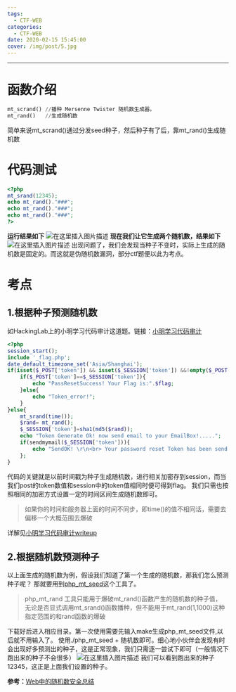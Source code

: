 ```yaml
---
tags:
  - CTF-WEB
categories:
  - CTF-WEB
date: 2020-02-15 15:45:00
cover: /img/post/5.jpg
---
```


---

# 函数介绍

```python
mt_scrand() //播种 Mersenne Twister 随机数生成器。
mt_rand()   //生成随机数
```
简单来说mt_scrand()通过分发seed种子，然后种子有了后，靠mt_rand()生成随机数
# 代码测试
```php
<?php  
mt_srand(12345);    
echo mt_rand()."###";
echo mt_rand()."###";
echo mt_rand()."###";
?>  
```
**运行结果如下**
![在这里插入图片描述](https://img-blog.csdnimg.cn/20200215141703433.png?x-oss-process=image/watermark,type_ZmFuZ3poZW5naGVpdGk,shadow_10,text_aHR0cHM6Ly9ibG9nLmNzZG4ubmV0L3pzczE5Mg==,size_16,color_FFFFFF,t_70)
**现在我们让它生成两个随机数，结果如下**
![在这里插入图片描述](https://img-blog.csdnimg.cn/20200215141841774.png?x-oss-process=image/watermark,type_ZmFuZ3poZW5naGVpdGk,shadow_10,text_aHR0cHM6Ly9ibG9nLmNzZG4ubmV0L3pzczE5Mg==,size_16,color_FFFFFF,t_70)
出现问题了，我们会发现当种子不变时，实际上生成的随机数是固定的。而这就是伪随机数漏洞，部分ctf题便以此为考点。
# 考点
## 1.根据种子预测随机数
如HackingLab上的小明学习代码审计这道题。链接：[小明学习代码审计](http://lab1.xseclab.com/pentest6_210deacdf09c9fe184d16c8f7288164f/index.php)

```php
<?php 
session_start();
include '_flag.php';
date_default_timezone_set('Asia/Shanghai');
if(isset($_POST['token']) && isset($_SESSION['token']) &&!empty($_POST['token'])&&!empty($_SESSION['token'])){
    if($_POST['token']==$_SESSION['token']){
        echo "PassResetSuccess! Your Flag is:".$flag;
    }else{
    	echo "Token_error!";
    }
}else{
    mt_srand(time());
    $rand= mt_rand();
    $_SESSION['token']=sha1(md5($rand));
    echo "Token Generate Ok! now send email to your EmailBox!.....";
    if(sendmymail($_SESSION['token'])){
    	echo "SendOK! \r\n<br> Your password reset Token has been send to your mailbox! <br>Please Check your mail box and fill your token here to reset your password!<br>";
    };
}
```
代码的关键就是以前时间戳为种子生成随机数，进行相关加密存到session，而当我们post的token数值和session中的token值相同时便可得到flag。
我们只需也按照相同的加密方式设置一定的时间区间生成随机数即可。
>如果你的时间和服务器上面的时间不同步，即time()的值不相同话，需要去偏移一个大概范围去爆破
>
详解见[小明学习代码审计writeup](https://www.cnblogs.com/kevinbruce656/p/11209125.html)
## 2.根据随机数预测种子
以上面生成的随机数为例，假设我们知道了第一个生成的随机数，那我们怎么预测种子呢？
那就要用到[php_mt_seed](https://github.com/lepiaf/php_mt_seed)这个工具了。
>php_mt_rand 工具只能用于爆破mt_rand()函数产生的随机数的种子值， 无论是否显式调用mt_srand()函数播种，但不能用于mt_rand(1,1000)这种指定范围的和rand函数的爆破

下载好后进入相应目录。第一次使用需要先输入make生成php_mt_seed文件,以后就不用输入了。
使用./php_mt_seed + 随机数即可。细心地小伙伴会发现有时会出现好多预测出的种子，这是正常现象，我们只需逐一尝试下即可（一般情况下跑出来的种子不会很多）
![在这里插入图片描述](https://img-blog.csdnimg.cn/20200215143826275.png?x-oss-process=image/watermark,type_ZmFuZ3poZW5naGVpdGk,shadow_10,text_aHR0cHM6Ly9ibG9nLmNzZG4ubmV0L3pzczE5Mg==,size_16,color_FFFFFF,t_70)
我们可以看到跑出来的种子12345，这正是上面我们设置的种子。

**参考：**[Web中的随机数安全总结](https://www.jianshu.com/p/607af0735aa8)
